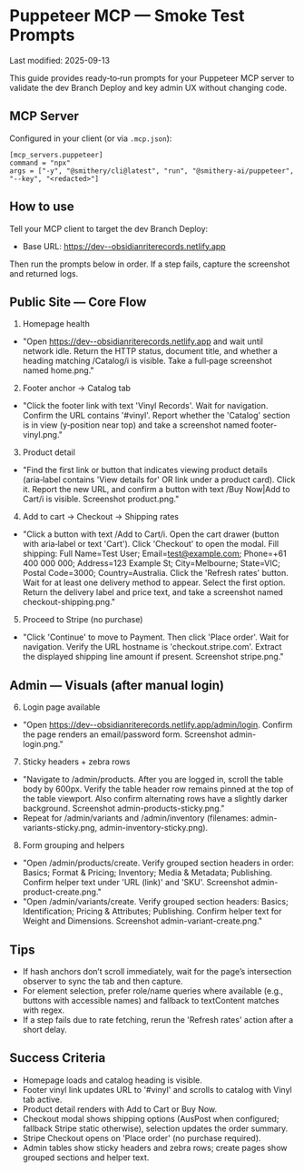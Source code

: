 # Puppeteer MCP — Smoke Test Prompts

Last modified: 2025-09-13

This guide provides ready‑to‑run prompts for your Puppeteer MCP server to validate the dev Branch Deploy and key admin UX without changing code.

## MCP Server

Configured in your client (or via `.mcp.json`):

```
[mcp_servers.puppeteer]
command = "npx"
args = ["-y", "@smithery/cli@latest", "run", "@smithery-ai/puppeteer", "--key", "<redacted>"]
```

## How to use

Tell your MCP client to target the dev Branch Deploy:
- Base URL: https://dev--obsidianriterecords.netlify.app

Then run the prompts below in order. If a step fails, capture the screenshot and returned logs.

## Public Site — Core Flow

1) Homepage health
- "Open https://dev--obsidianriterecords.netlify.app and wait until network idle. Return the HTTP status, document title, and whether a heading matching /Catalog/i is visible. Take a full‑page screenshot named home.png."

2) Footer anchor → Catalog tab
- "Click the footer link with text 'Vinyl Records'. Wait for navigation. Confirm the URL contains '#vinyl'. Report whether the 'Catalog' section is in view (y‑position near top) and take a screenshot named footer-vinyl.png."

3) Product detail
- "Find the first link or button that indicates viewing product details (aria‑label contains 'View details for' OR link under a product card). Click it. Report the new URL, and confirm a button with text /Buy Now|Add to Cart/i is visible. Screenshot product.png."

4) Add to cart → Checkout → Shipping rates
- "Click a button with text /Add to Cart/i. Open the cart drawer (button with aria‑label or text 'Cart'). Click 'Checkout' to open the modal. Fill shipping: Full Name=Test User; Email=test@example.com; Phone=+61 400 000 000; Address=123 Example St; City=Melbourne; State=VIC; Postal Code=3000; Country=Australia. Click the 'Refresh rates' button. Wait for at least one delivery method to appear. Select the first option. Return the delivery label and price text, and take a screenshot named checkout-shipping.png."

5) Proceed to Stripe (no purchase)
- "Click 'Continue' to move to Payment. Then click 'Place order'. Wait for navigation. Verify the URL hostname is 'checkout.stripe.com'. Extract the displayed shipping line amount if present. Screenshot stripe.png."

## Admin — Visuals (after manual login)

6) Login page available
- "Open https://dev--obsidianriterecords.netlify.app/admin/login. Confirm the page renders an email/password form. Screenshot admin-login.png."

7) Sticky headers + zebra rows
- "Navigate to /admin/products. After you are logged in, scroll the table body by 600px. Verify the table header row remains pinned at the top of the table viewport. Also confirm alternating rows have a slightly darker background. Screenshot admin-products-sticky.png."
- Repeat for /admin/variants and /admin/inventory (filenames: admin-variants-sticky.png, admin-inventory-sticky.png).

8) Form grouping and helpers
- "Open /admin/products/create. Verify grouped section headers in order: Basics; Format & Pricing; Inventory; Media & Metadata; Publishing. Confirm helper text under 'URL (link)' and 'SKU'. Screenshot admin-product-create.png."
- "Open /admin/variants/create. Verify grouped section headers: Basics; Identification; Pricing & Attributes; Publishing. Confirm helper text for Weight and Dimensions. Screenshot admin-variant-create.png."

## Tips
- If hash anchors don’t scroll immediately, wait for the page’s intersection observer to sync the tab and then capture.
- For element selection, prefer role/name queries where available (e.g., buttons with accessible names) and fallback to textContent matches with regex.
- If a step fails due to rate fetching, rerun the 'Refresh rates' action after a short delay.

## Success Criteria
- Homepage loads and catalog heading is visible.
- Footer vinyl link updates URL to '#vinyl' and scrolls to catalog with Vinyl tab active.
- Product detail renders with Add to Cart or Buy Now.
- Checkout modal shows shipping options (AusPost when configured; fallback Stripe static otherwise), selection updates the order summary.
- Stripe Checkout opens on 'Place order' (no purchase required).
- Admin tables show sticky headers and zebra rows; create pages show grouped sections and helper text.
